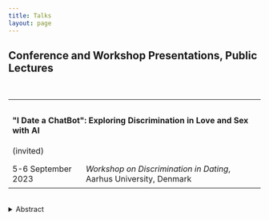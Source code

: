 ```yaml
---
title: Talks
layout: page
---
```


<h2>Conference and Workshop Presentations, Public Lectures</h2>
<br>
<table style="border-collapse: collapse; width: 100%;">
  <tr>
    <td style="border: none; padding: 8px; text-align: left;" colspan="2"><h4><b>"I Date a ChatBot": Exploring Discrimination in Love and Sex with AI</b></h4> (invited)</td>
  </tr>
  <tr>
    <td style="border: none; padding: 8px; text-align: left;">5-6 September 2023</td>
    <td style="border: none; padding: 8px; text-align: left;"><i>Workshop on Discrimination in Dating</i>, Aarhus University, Denmark</td>
  </tr>
</table>
<br>
<details>
  <summary>Abstract</summary>
  <p>The fast development and expansion of AI chatbots, such as the most discussed one nowadays, ChatGTP, has already affected the romantic and sexual sphere, and their influence will only rise in the future. This paper broadly explores discrimination in romantic and sexual relationships with AI: whether and how romantic and sexual relationships with chatbots, robots, and other artificial partners can diminish or enhance discrimination.
Since using chatbots, AI has shown racist, sexist, and discriminatory behavior, and there is plenty of research on this topic. They have demonstrated that AI is not racist itself; it only reflects human prejudices and stereotypes that it learns from the data (Wolf etc., 2017; Howard, Borenstein, 2018; Kong, 2022). Thus, there is a way to fix it by giving him inclusive and non-discriminatory data that will not further reinforce societal stereotypes and might even help against discrimination. Applying this to romantic and sexual relationships, does it mean that AI can be an ideal partner that never discriminates? In my talk, I will explore this possibility and argue that AI could be such a perfect partner. I will also discuss how it will change the dating culture and the possible increase of discrimination in love and sex by having such an "artificial" opportunity. With my paper, I hope to bring a technological aspect to the discussion of discrimination in dating and encourage further research on human-robot relationships. 
</p>
</details>

